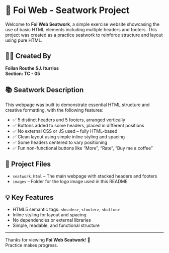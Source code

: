 # 🧪 Foi Web - Seatwork Project

Welcome to **Foi Web Seatwork**, a simple exercise website showcasing the use of basic HTML elements including multiple headers and footers. This project was created as a practice seatwork to reinforce structure and layout using pure HTML.

## 👨‍💻 Created By  
**Foilan Routhe SJ. Iturrios**  
**Section: TC - 05**

## 📚 Seatwork Description

This webpage was built to demonstrate essential HTML structure and creative formatting, with the following features:

- ✅ 5 distinct headers and 5 footers, arranged vertically  
- ✅ Buttons added to some headers, placed in different positions  
- ✅ No external CSS or JS used – fully HTML-based  
- ✅ Clean layout using simple inline styling and spacing  
- ✅ Some headers centered to vary positioning  
- ✅ Fun non-functional buttons like “More”, “Rate”, “Buy me a coffee”

## 📁 Project Files

- `seatwork.html` – The main webpage with stacked headers and footers  
- `images` – Folder for the logo image used in this README  

## 💡 Key Features

- HTML5 semantic tags: `<header>`, `<footer>`, `<button>`  
- Inline styling for layout and spacing  
- No dependencies or external libraries  
- Simple, readable, and functional structure  

---

Thanks for viewing **Foi Web Seatwork**! 🧠  
Practice makes progress.
